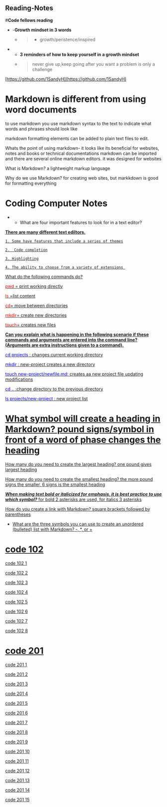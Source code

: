 ## Reading-Notes #

#**Code fellows reading**

+ -**Growth mindset in 3 words**
     - > - growth/peristence/inspired



+ * **3 reminders of how to keep yourself in a growth mindset** 
  + >never give up,keep going after you want  a problem is only a challenge



[https://github.com/1SandyH](https://github.com/1SandyH)

# Markdown is different from using word documents

to use markdown you use markdown syntax to the text to indicate what words and phrases should look like

markdown formatting elements can be added to plain text files to edit.

Whats the point of using markdown- it looks like its beneficial for websites, notes and books or technical documentations
markdown can be imported and there are several online markdown editors. it was designed for websites

What is Markdown? a lightweight markup language

Why do we use Markdown? for creating web sites, but markkdown is good for formatting everything


# Coding Computer Notes

* + What are four important features to look for in a text editor?  

<u> **There are many different text ediltors.**

    1. Some have features that include a series of themes

    2.  Code completion

    3. Highlighting

    4. The ability to choose from a variety of extensions 

What do the following commands do?

<span style="color:red;">pwd</span> = print working directly


<span style="color:red"> ls</span> =list content

<span style="color:red;">cd</span>= move between directories

<span style="color:red;">mkdir</span>= create new directories 

<span style="color:red;">touch</span>= creates new files

**Can you explain what is happening in the following scenario if these commands and arguments are entered into the command line? (Arguments are extra instructions given to a command).**

<span style="color: blue;">cd projects</span> : changes current working directory

<span style="color: blue;">mkdir</span> : new-project creates a  new directory

<span style="color: blue;">touch new-project/newfile.md</span>: creates aa new project file updating modifications

<span style="color: blue;">cd</span> .. :change directory to the previous directory

<span style="color: blue;">ls projects/new-project</span> : new project list

# What symbol will create a heading in Markdown? pound signs/symbol in front of a word of phase changes the heading
How many do you need to create the largest heading? one pound gives largest heading

How many do you need to create the smallest heading? the more pound signs the smaller, 6 signs is the smallest heading

***When making text bold or italicized for emphasis, it is best practice to use which symbol?*** for bold 2 asterisks are used, for italics 3 asterisks 

How do you create a link with Markdown? square brackets followed by parentheses

+ What are the three symbols you can use to create an unordered (bulleted) list with Markdown? -, *, or +
  

# code 102

[code 102 1](https://1sandyh.github.io/code-102/)

[code 102 2](https://1sandyh.github.io/code-102/)

[code 102 3](https://1sandyh.github.io/code-102/)

[code 102 4](https://1sandyh.github.io/code-102/)

[code 102 5](https://1sandyh.github.io/code-102/)

[code 102 6](https://1sandyh.github.io/code-102/)

[code 102 7](https://1sandyh.github.io/code-102/)

[code 102 8](https://1sandyh.github.io/code-102/)

# code 201

[code 201 1](https://1sandyh.github.io/code-201/)

[code 201 2](https://1sandyh.github.io/code-201/)

[code 201 3](https://1sandyh.github.io/code-201/)

[code 201 4](https://1sandyh.github.io/code-201/)

[code 201 5 ](https://1sandyh.github.io/code-201/)

[code 201 6](https://1sandyh.github.io/code-201/)

[code 201 7](https://1sandyh.github.io/code-201/)

[code 201 8](https://1sandyh.github.io/code-201/)

[code 201 9](https://1sandyh.github.io/code-201/)

[code 201 10](https://1sandyh.github.io/code-201/)

[code 201 11](https://1sandyh.github.io/code-201/)

[code 201 12](https://1sandyh.github.io/code-201/)

[code 201 13](https://1sandyh.github.io/code-201/)

[code 201 14](https://1sandyh.github.io/code-201/)

[code 201 15](https://1sandyh.github.io/code-201/)


